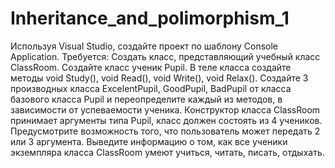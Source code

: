# Inheritance_and_polimorphism_1
Используя Visual Studio, создайте проект по шаблону Console Application.
Требуется:
Создать класс, представляющий учебный класс ClassRoom.
Создайте класс ученик Pupil. В теле класса создайте методы void Study(), void Read(), void Write(), void Relax().
Создайте 3 производных класса ExcelentPupil, GoodPupil, BadPupil от класса базового класса
Pupil и переопределите каждый из методов, в зависимости от успеваемости ученика.
Конструктор класса ClassRoom принимает аргументы типа Pupil, класс должен состоять из 4 учеников.
Предусмотрите возможность того, что пользователь может передать 2 или 3 аргумента.
Выведите информацию о том, как все ученики экземпляра класса ClassRoom умеют учиться, читать,
писать, отдыхать.
